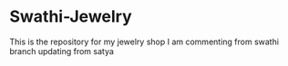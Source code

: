# Swathi-Jewelry
This is the repository for my jewelry shop
I am commenting from swathi branch
updating from satya